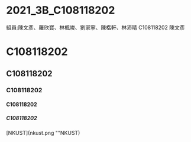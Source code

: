 # 2021_3B_C108118202
組員:陳文彥、羅欣寶、林楓竣、劉家寧、陳楷軒、林沛晴
C108118202 陳文彥

# C108118202
## C108118202
### C108118202
#### C108118202
##### C108118202

[NKUST](nkust.png ""NKUST)
